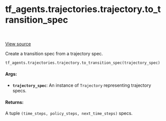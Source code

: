 <div itemscope itemtype="http://developers.google.com/ReferenceObject">
<meta itemprop="name" content="tf_agents.trajectories.trajectory.to_transition_spec" />
<meta itemprop="path" content="Stable" />
</div>

# tf_agents.trajectories.trajectory.to_transition_spec

<table class="tfo-notebook-buttons tfo-api" align="left">
</table>

<a target="_blank" href="https://github.com/tensorflow/agents/tree/master/tf_agents/trajectories/trajectory.py">View
source</a>

Create a transition spec from a trajectory spec.

```python
tf_agents.trajectories.trajectory.to_transition_spec(trajectory_spec)
```

<!-- Placeholder for "Used in" -->

#### Args:

*   <b>`trajectory_spec`</b>: An instance of `Trajectory` representing
    trajectory specs.

#### Returns:

A tuple `(time_steps, policy_steps, next_time_steps)` specs.
